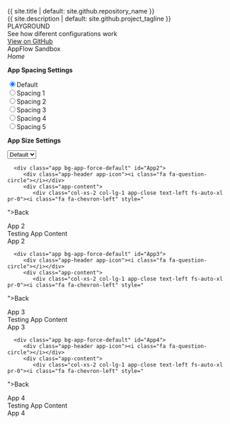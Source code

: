 <link rel="stylesheet" href="{{ site.baseurl }}/css/docs.css">
<link rel="stylesheet" type="text/css" href="//fonts.googleapis.com/css?family=Raleway" />
<script type="text/javascript" src="{{ site.baseurl }}/example.js"></script>
<div class="col-xs-12 col-md-3 p-0">
   <div class="col-xs-12 fr fs-auto-h6">{{ site.title | default: site.github.repository_name }}</div>
   <div class="col-xs-12 fr fs-auto-xs text-color-light">{{ site.description | default: site.github.project_tagline }}</div>
</div>
<div class="col-xs-12 col-md-6">
   <div class="fr tc text-color-primary fs-auto-h2">PLAYGROUND</div>
   <div class="fr tc text-color-primary fs-auto-lg">See how diferent configurations work</div>
</div>
<div class="col-xs-12 col-md-3"></div>
<div class="section col-xs-12 btn-row">
   <a href="{{ site.github.repository_url }}" class="btn btn-appflow">View on GitHub</a>
   <div class="btn btn-appflow">AppFlow Sandbox</div>
   <div class="btn btn-appflow"><i class="fa fa-home"><span class="fr">Home</span></i></div>
</div>



<form id="MyAppTrayControls" class="container">
        <div class="row">
            <div class="col-xs-6 col-sm-6 col-md-3">
                <p><strong>App Spacing Settings</strong>
                </p>
                <div class="radio spacing-control">
                    <label>
                        <input type="radio" value="" name="spacing" checked>Default</label>
                </div>
                <div class="radio">
                    <label>
                        <input type="radio" value="spacing-1" name="spacing">Spacing 1</label>
                </div>
                <div class="radio">
                    <label>
                        <input type="radio" value="spacing-2" name="spacing">Spacing 2</label>
                </div>
                <div class="radio ">
                    <label>
                        <input type="radio" value="spacing-3" name="spacing">Spacing 3</label>
                </div>
                <div class="radio ">
                    <label>
                        <input type="radio" value="spacing-4" name="spacing">Spacing 4</label>
                </div>
                <div class="radio ">
                    <label>
                        <input type="radio" value="spacing-5" name="spacing">Spacing 5</label>
                </div>
            </div>
            <div class="col-xs-6 col-sm-6 col-md-3">
                <p><strong>App Size Settings</strong>
                </p>
                <select class="form-control" id="appSizeSelect">
                    <option value="" >Default</option>
                
                    <option value="app-size-1" >App Size 1</option>
                
                    <option value="app-size-2" >App Size 2</option>
                
                    <option value="app-size-3" >App Size 3</option>
                
                    <option value="app-size-4" >App Size 4</option>
                
                    <option value="app-size-5">App Size 5</option>
                
                    <option value="app-size-6" >App Size 6</option>
                
                    <option value="app-size-7" >App Size 7</option>
                
                    <option value="app-size-8" >App Size 8</option>
               
                    <option value="app-size-auto" >App Size Auto</option>
                
                    <option value="app-size-auto-2" >App Size Auto (min size 2)</option>
                
                    <option value="app-size-auto-3" >App Size Auto (min size 3)</option>
               
                    <option value="app-size-auto-4" >App Size Auto (min size 4)</option>
                
                    <option value="app-size-auto-5" >App Size Auto (min size 5)</option>
                
                    <option value="app-size-auto-6" >App Size Auto (min size 6)</option>
                
                    <option value="app-size-auto-7" >App Size Auto (min size 7)</option>
                
                    <option value="app-size-auto-8" >App Size Auto (min size 8)</option>
                 </select>
            </div>

            <div class="col-xs-6 col-sm-6 col-md-3">
                <div class="form-group">
                    <label for="appOpenSelect">App Open Size Percent Select list:</label>
                    <select class="form-control" id="appOpenSelect">
                        <option value="">100</option>
                    </select>
                    <div class="checkbox">
                        <label>
                            <input type="checkbox" name="shadowed">Shadowed Open App Container (only for open apps set at 50-99%)</label>
                    </div>
                </div>
            </div>
            <div class="col-xs-6 col-sm-6 col-md-3">
                <p><strong>Tray Background Blur on Open App Settings</strong>
                </p>
                <div class="radio">
                    <label>
                        <input type="radio" value="" name="blured" checked>None (Default)</label>
                </div>
                <div class="radio">
                    <label>
                        <input type="radio" value="blured" name="blured">Light Blur</label>
                </div>
                <div class="radio">
                    <label>
                        <input type="radio" value="blured blured-dark" name="blured">Dark Blur</label>
                </div>
            </div>

        </div>
    
                    <div class="row">
                        <div class="col-xs-6 col-sm-6 col-md-3">
                            <p><strong>App Span Settings</strong>
                            </p>
                            <div class="radio">
                                <label>
                                    <input type="radio" value="" name="app-span" checked>Default</label>
                            </div>
                            <div class="radio">
                                <label>
                                    <input type="radio" value="app-span-2" name="app-span">App Span 2</label>
                            </div>
                            <div class="radio ">
                                <label>
                                    <input type="radio" value="app-span-3" name="app-span">App Span 3</label>
                            </div>
                            <div class="radio ">
                                <label>
                                    <input type="radio" value="app-span-4" name="app-span">App Span 4</label>
                            </div>
                            <div class="radio ">
                                <label>
                                    <input type="radio" value="app-span-5" name="app-span">App Span 5</label>
                            </div>
                        </div>

                        <div class="col-xs-6  col-sm-6 col-md-3">
                            <p><strong>App Height Span Settings</strong>
                            </p>
                            <div class="radio">
                                <label>
                                    <input type="radio" value="" name="app-height-span" checked>Default</label>
                            </div>
                            <div class="radio">
                                <label>
                                    <input type="radio" value="app-height-span-2" name="app-height-span">App Height Span 2</label>
                            </div>
                            <div class="radio ">
                                <label>
                                    <input type="radio" value="app-height-span-3" name="app-height-span">App Height Span 3</label>
                            </div>
                            <div class="radio ">
                                <label>
                                    <input type="radio" value="app-height-span-4" name="app-height-span">App Height Span 4</label>
                            </div>
                            <div class="radio ">
                                <label>
                                    <input type="radio" value="app-height-span-5" name="app-height-span">App Height Span 5</label>
                            </div>
                        </div>

                        <div class="col-xs-6  col-sm-6 col-md-3">
                            <p><strong>App Icon Size Settings</strong>
                            </p>
                            <div class="radio">
                                <label>
                                    <input type="radio" value="" name="icon-size" checked>Default</label>
                            </div>
                            <div class="radio">
                                <label>
                                    <input type="radio" value="app-icon-xs" name="icon-size">Icon Size Xs</label>
                            </div>
                            <div class="radio">
                                <label>
                                    <input type="radio" value="app-icon-sm" name="icon-size">Icon Size Sm</label>
                            </div>
                            <div class="radio ">
                                <label>
                                    <input type="radio" value="app-icon-md" name="icon-size">Icon Size Md</label>
                            </div>
                            <div class="radio ">
                                <label>
                                    <input type="radio" value="app-icon-lg" name="icon-size">Icon Size Lg</label>
                            </div>
                            <div class="radio ">
                                <label>
                                    <input type="radio" value="app-icon-xl" name="icon-size">Icon Size Xl</label>
                            </div>
                        </div>

                        <div class="col-xs-6 col-sm-6 col-md-3">
                            <p><strong>Other App Settings</strong>
                            </p>
                            <div class="checkbox">
                                <label>
                                    <input type="checkbox" name="glass">Glass Effect</label>
                            </div>
                            <div class="checkbox">
                                <label>
                                    <input type="checkbox" name="square">Square Corners</label>
                            </div>
                            <div class="checkbox">
                                <label>
                                    <input type="checkbox" name="beveled">Beveled border</label>
                            </div>
                            <div class="checkbox">
                                <label>
                                    <input type="checkbox" name="bg-diff">Different Open App Background</label>
                            </div>
                        </div>
                    </div>
                </form>



<div class="tray-wrapper auto-resize col-xs-12 p-0">
   <div class="section app-tray" id="myAppTray">
      
      <div class="app bg-app-force-default" id="App1">
         <div class="app-header app-icon"><i class="fa fa-question-circle"></i></div>
         <div class="app-content">
            <div class="col-xs-2 col-lg-1 app-close text-left fs-auto-xl pr-0"><i class="fa fa-chevron-left" style="
"></i><span class="fr">Back</span></div>
            <div class="col-xs-8 col-lg-10 fr fs-auto-h3 p-0">App 1</div>
            <div class="col-xs-2 col-lg-1"></div>
            <div class="col-xs-12 fs-auto-h5"> Testing App Content</div>
         </div>
         <div class="app-title">App 1</div>
      </div>

      <div class="app bg-app-force-default" id="App2">
         <div class="app-header app-icon"><i class="fa fa-question-circle"></i></div>
         <div class="app-content">
            <div class="col-xs-2 col-lg-1 app-close text-left fs-auto-xl pr-0"><i class="fa fa-chevron-left" style="
"></i><span class="fr">Back</span></div>
            <div class="col-xs-8 col-lg-10 fr fs-auto-h3 p-0">App 2</div>
            <div class="col-xs-2 col-lg-1"></div>
            <div class="col-xs-12 fs-auto-h5"> Testing App Content</div>
         </div>
         <div class="app-title">App 2</div>
      </div>

      <div class="app bg-app-force-default" id="App3">
         <div class="app-header app-icon"><i class="fa fa-question-circle"></i></div>
         <div class="app-content">
            <div class="col-xs-2 col-lg-1 app-close text-left fs-auto-xl pr-0"><i class="fa fa-chevron-left" style="
"></i><span class="fr">Back</span></div>
            <div class="col-xs-8 col-lg-10 fr fs-auto-h3 p-0">App 3</div>
            <div class="col-xs-2 col-lg-1"></div>
            <div class="col-xs-12 fs-auto-h5"> Testing App Content</div>
         </div>
         <div class="app-title">App 3</div>
      </div>

      <div class="app bg-app-force-default" id="App4">
         <div class="app-header app-icon"><i class="fa fa-question-circle"></i></div>
         <div class="app-content">
            <div class="col-xs-2 col-lg-1 app-close text-left fs-auto-xl pr-0"><i class="fa fa-chevron-left" style="
"></i><span class="fr">Back</span></div>
            <div class="col-xs-8 col-lg-10 fr fs-auto-h3 p-0">App 4</div>
            <div class="col-xs-2 col-lg-1"></div>
            <div class="col-xs-12 fs-auto-h5"> Testing App Content</div>
         </div>
         <div class="app-title">App 4</div>
      </div>
   </div>
</div>
